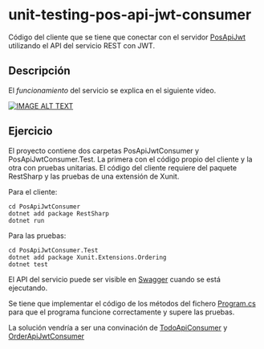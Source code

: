 # unit-testing-pos-api-jwt-consumer

Código del cliente que se tiene que conectar con el servidor [PosApiJwt](https://github.com/aetxabao/PosApiJwt "PosApiJwt (GitHub)") utilizando el API del servicio REST con JWT.

## Descripción

El *funcionamiento* del servicio se explica en el siguiente vídeo.

[![IMAGE ALT TEXT](https://img.youtube.com/vi/t0W5lKJcerQ/0.jpg)](https://www.youtube.com/watch?v=t0W5lKJcerQ&list=PLK_BHw0Wm4MKJKynoZf1ph-KpBbzZti_m&index=5 "04. POS Api JWT Consumer")

## Ejercicio

El proyecto contiene dos carpetas PosApiJwtConsumer y PosApiJwtConsumer.Test. 
La primera con el código propio del cliente y la otra con pruebas unitarias.
El código del cliente requiere del paquete RestSharp y las pruebas de una extensión de Xunit.

Para el cliente:

```
cd PosApiJwtConsumer
dotnet add package RestSharp
dotnet run
```

Para las pruebas:

```
cd PosApiJwtConsumer.Test
dotnet add package Xunit.Extensions.Ordering
dotnet test
```

El API del servicio puede ser visible en [Swagger](https://localhost:5001/swagger/index.html "API Swagger") cuando se está ejecutando.

Se tiene que implementar el código de los métodos del fichero [Program.cs](https://github.com/aetxabao/unit-testing-pos-api-jwt-consumer/blob/main/PosApiJwtConsumer/Program.cs "Program.cs (GitHub)") para que el programa funcione correctamente y supere las pruebas.

La solución vendría a ser una convinación de [TodoApiConsumer](https://github.com/aetxabao/TodoApiConsumer "TodoApiConsumer (GitHub)") y 
[OrderApiJwtConsumer](https://github.com/aetxabao/OrderApiJwtConsumer "OrderApiJwtConsumer (GitHub)")

